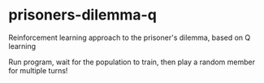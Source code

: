 # prisoners-dilemma-q
Reinforcement learning approach to the prisoner's dilemma, based on Q learning

Run program, wait for the population to train, then play a random member for multiple turns!
